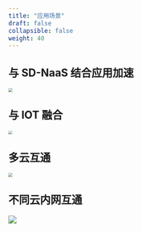 ```yaml
---
title: "应用场景"
draft: false
collapsible: false
weight: 40
---
```


## 与 SD-NaaS 结合应用加速

<img src="../../_images/intro_sd_naas.png" style="zoom:48%;" />

## 与 IOT 融合

<img src="../../_images/intro_sd_iot.png" style="zoom:48%;" />

## 多云互通

<img src="../../_images/intro_sd_more_cloud.png" style="zoom:48%;" />

## 不同云内网互通

![](../../_images/intro_sd_diff_ip.png)
